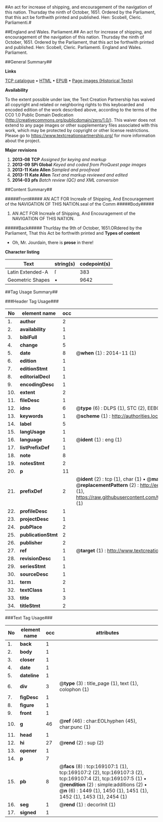 #An act for increase of shipping, and encouragement of the navigation of this nation. Thursday the ninth of October, 1651. Ordered by the Parliament, that this act be forthwith printed and published. Hen: Scobell, Cleric. Parliamenti.#

##England and Wales. Parliament.##
An act for increase of shipping, and encouragement of the navigation of this nation. Thursday the ninth of October, 1651. Ordered by the Parliament, that this act be forthwith printed and published. Hen: Scobell, Cleric. Parliamenti.
England and Wales. Parliament.

##General Summary##

**Links**

[TCP catalogue](http://www.ota.ox.ac.uk/tcp/)  • 
[HTML](http://tei.it.ox.ac.uk/tcp/Texts-HTML/free/A74/A74432.html)  • 
[EPUB](http://tei.it.ox.ac.uk/tcp/Texts-EPUB/free/A74/A74432.epub) • 
[Page images (Historical Texts)](https://historicaltexts.jisc.ac.uk/eebo-99868209e)

**Availability**

To the extent possible under law, the Text Creation Partnership has waived all copyright and related or neighboring rights to this keyboarded and encoded edition of the work described above, according to the terms of the CC0 1.0 Public Domain Dedication (http://creativecommons.org/publicdomain/zero/1.0/). This waiver does not extend to any page images or other supplementary files associated with this work, which may be protected by copyright or other license restrictions. Please go to https://www.textcreationpartnership.org/ for more information about the project.

**Major revisions**

1. __2013-08__ __TCP__ *Assigned for keying and markup*
1. __2013-09__ __SPi Global__ *Keyed and coded from ProQuest page images*
1. __2013-11__ __Kate Allen__ *Sampled and proofread*
1. __2013-11__ __Kate Allen__ *Text and markup reviewed and edited*
1. __2014-03__ __pfs__ *Batch review (QC) and XML conversion*

##Content Summary##

#####Front#####
AN ACT FOR Increaſe of Shipping, And Encouragement of the NAVIGATION OF THIS NATION.seal of the Comm
#####Body#####

1. AN ACT FOR Increaſe of Shipping, And Encouragement of the NAVIGATION OF THIS NATION.

#####Back#####
Thurſday the 9th of October, 1651.ORdered by the Parliament, That this Act be forthwith printed and 
**Types of content**

  * Oh, Mr. Jourdain, there is **prose** in there!

**Character listing**


|Text|string(s)|codepoint(s)|
|---|---|---|
|Latin Extended-A|ſ|383|
|Geometric Shapes|▪|9642|

##Tag Usage Summary##

###Header Tag Usage###

|No|element name|occ|attributes|
|---|---|---|---|
|1.|__author__|2||
|2.|__availability__|1||
|3.|__biblFull__|1||
|4.|__change__|5||
|5.|__date__|8| @__when__ (1) : 2014-11 (1)|
|6.|__edition__|1||
|7.|__editionStmt__|1||
|8.|__editorialDecl__|1||
|9.|__encodingDesc__|1||
|10.|__extent__|2||
|11.|__fileDesc__|1||
|12.|__idno__|6| @__type__ (6) : DLPS (1), STC (2), EEBO-CITATION (1), PROQUEST (1), VID (1)|
|13.|__keywords__|1| @__scheme__ (1) : http://authorities.loc.gov/ (1)|
|14.|__label__|5||
|15.|__langUsage__|1||
|16.|__language__|1| @__ident__ (1) : eng (1)|
|17.|__listPrefixDef__|1||
|18.|__note__|8||
|19.|__notesStmt__|2||
|20.|__p__|11||
|21.|__prefixDef__|2| @__ident__ (2) : tcp (1), char (1)  •  @__matchPattern__ (2) : ([0-9\-]+):([0-9IVX]+) (1), (.+) (1)  •  @__replacementPattern__ (2) : http://eebo.chadwyck.com/downloadtiff?vid=$1&page=$2 (1), https://raw.githubusercontent.com/textcreationpartnership/Texts/master/tcpchars.xml#$1 (1)|
|22.|__profileDesc__|1||
|23.|__projectDesc__|1||
|24.|__pubPlace__|2||
|25.|__publicationStmt__|2||
|26.|__publisher__|2||
|27.|__ref__|1| @__target__ (1) : http://www.textcreationpartnership.org/docs/. (1)|
|28.|__revisionDesc__|1||
|29.|__seriesStmt__|1||
|30.|__sourceDesc__|1||
|31.|__term__|2||
|32.|__textClass__|1||
|33.|__title__|3||
|34.|__titleStmt__|2||


###Text Tag Usage###

|No|element name|occ|attributes|
|---|---|---|---|
|1.|__back__|1||
|2.|__body__|1||
|3.|__closer__|1||
|4.|__date__|1||
|5.|__dateline__|1||
|6.|__div__|3| @__type__ (3) : title_page (1), text (1), colophon (1)|
|7.|__figDesc__|1||
|8.|__figure__|1||
|9.|__front__|1||
|10.|__g__|46| @__ref__ (46) : char:EOLhyphen (45), char:punc (1)|
|11.|__head__|1||
|12.|__hi__|27| @__rend__ (2) : sup (2)|
|13.|__opener__|1||
|14.|__p__|7||
|15.|__pb__|8| @__facs__ (8) : tcp:169107:1 (1), tcp:169107:2 (2), tcp:169107:3 (2), tcp:169107:4 (2), tcp:169107:5 (1)  •  @__rendition__ (2) : simple:additions (2)  •  @__n__ (6) : 1449 (1), 1450 (1), 1451 (1), 1452 (1), 1453 (1), 2454 (1)|
|16.|__seg__|1| @__rend__ (1) : decorInit (1)|
|17.|__signed__|1||
